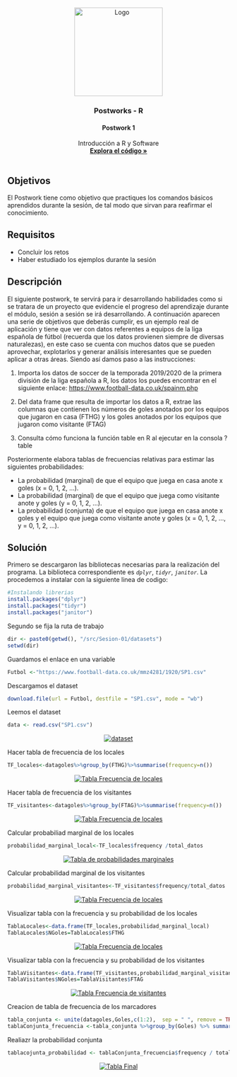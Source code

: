 

<!-- PROJECT LOGO -->
<br />
<p align="center">
  <a href="https://github.com/Team-17-Bedu/r-postworks">
    <img src="https://github.com/Team-17-Bedu/r-postworks/blob/main/img/logo.png" alt="Logo" width="200" height="200">
  </a>

  <h3 align="center"><strong>Postworks - R</strong></h3>
  <h4 align="center"><strong>Postwork 1</strong></h4>
  <p align="center">
    Introducción a R y Software
    <br />
    <a href="https://github.com/begeistert/microcontrollers-ccs-c-compiler"><strong>Explora el código »</strong></a>
    <br/>
    <br/>
  </p>
  
</p>

## Objetivos
El Postwork tiene como objetivo que practiques los comandos básicos aprendidos durante la sesión, de tal modo que sirvan para reafirmar el conocimiento.

## Requisitos
- Concluir los retos
- Haber estudiado los ejemplos durante la sesión

## Descripción
El siguiente postwork, te servirá para ir desarrollando habilidades como si se tratara de un proyecto que evidencie el progreso del aprendizaje durante el módulo, sesión a sesión se irá desarrollando. A continuación aparecen una serie de objetivos que deberás cumplir, es un ejemplo real de aplicación y tiene que ver con datos referentes a equipos de la liga española de fútbol (recuerda que los datos provienen siempre de diversas naturalezas), en este caso se cuenta con muchos datos que se pueden aprovechar, explotarlos y generar análisis interesantes que se pueden aplicar a otras áreas. Siendo así damos paso a las instrucciones:

1. Importa los datos de soccer de la temporada 2019/2020 de la primera división de la liga española a R, los datos los puedes encontrar en el siguiente enlace: https://www.football-data.co.uk/spainm.php

2. Del data frame que resulta de importar los datos a R, extrae las columnas que contienen los números de goles anotados por los equipos que jugaron en casa (FTHG) y los goles anotados por los equipos que jugaron como visitante (FTAG)

3. Consulta cómo funciona la función table en R al ejecutar en la consola ?table

Posteriormente elabora tablas de frecuencias relativas para estimar las siguientes probabilidades:


- La probabilidad (marginal) de que el equipo que juega en casa anote x goles (x = 0, 1, 2, ...).
- La probabilidad (marginal) de que el equipo que juega como visitante anote y goles (y = 0, 1, 2, ...).
- La probabilidad (conjunta) de que el equipo que juega en casa anote x goles y el equipo que juega como visitante anote y goles (x = 0, 1, 2, ..., y = 0, 1, 2, ...).

## Solución
Primero se descargaron las bibliotecas necesarias para la realización del programa. La biblioteca correspondiente es _`dplyr`_, _`tidyr`_, _`janitor`_. La procedemos a instalar con la siguiente linea de codigo:

```r
#Instalando librerias
install.packages("dplyr")
install.packages("tidyr")
install.packages("janitor")
```
Segundo se fija la ruta de trabajo 

```r
dir <- paste0(getwd(), "/src/Sesion-01/datasets")
setwd(dir)
```

Guardamos el enlace en una variable 
```r
Futbol <-"https://www.football-data.co.uk/mmz4281/1920/SP1.csv"
```

Descargamos el dataset 
```r
download.file(url = Futbol, destfile = "SP1.csv", mode = "wb")
```

Leemos el dataset 
```r
data <- read.csv("SP1.csv")
```

<p align="center">
  <a href="https://github.com/Team-17-Bedu/r-postworks">
    <img src="https://github.com/Team-17-Bedu/r-postworks/blob/main/img/Sesion-01-captura.jpeg" alt="dataset">
  </a>
</p>

Hacer tabla de frecuencia de los locales 
```r
TF_locales<-datagoles%>%group_by(FTHG)%>%summarise(frequency=n())
```
<p align="center">
  <a href="https://github.com/Team-17-Bedu/r-postworks">
    <img src="https://github.com/Team-17-Bedu/r-postworks/blob/main/img/Sesion-01-captura-2.jpeg" alt="Tabla Frecuencia de locales">
  </a>
</p>

Hacer tabla de frecuencia de los visitantes 
```r
TF_visitantes<-datagoles%>%group_by(FTAG)%>%summarise(frequency=n())
```
<p align="center">
  <a href="https://github.com/Team-17-Bedu/r-postworks">
    <img src="https://github.com/Team-17-Bedu/r-postworks/blob/main/img/Sesion-01-captura-3.jpeg" alt="Tabla Frecuencia de locales">
  </a>
</p>

Calcular probabiliad marginal de los locales 
```r
probabilidad_marginal_local<-TF_locales$frequency /total_datos
```
<p align="center">
  <a href="https://github.com/Team-17-Bedu/r-postworks">
    <img src="https://github.com/Team-17-Bedu/r-postworks/blob/main/img/Sesion-01-captura-3.jpeg" alt="Tabla de probabilidades marginales">
  </a>
</p>

Calcular probabilidad marginal de los visitantes 
```r
probabilidad_marginal_visitantes<-TF_visitantes$frequency/total_datos
```
<p align="center">
  <a href="https://github.com/Team-17-Bedu/r-postworks">
    <img src="https://github.com/Team-17-Bedu/r-postworks/blob/main/img/Sesion-01-captura-3.jpeg" alt="Tabla Frecuencia de locales">
  </a>
</p>

Visualizar tabla con la frecuencia y su probabilidad de los locales 
```r
TablaLocales<-data.frame(TF_locales,probabilidad_marginal_local)
TablaLocales$NGoles=TablaLocales$FTHG
```
<p align="center">
  <a href="https://github.com/Team-17-Bedu/r-postworks">
    <img src="https://github.com/Team-17-Bedu/r-postworks/blob/main/img/Sesion-01-captura-4.jpeg" alt="Tabla Frecuencia de locales">
  </a>
</p>
Visualizar tabla con la frecuencia y su probabilidad de los visitantes 

```r
TablaVisitantes<-data.frame(TF_visitantes,probabilidad_marginal_visitantes)
TablaVisitantes$NGoles=TablaVisitantes$FTAG
```
<p align="center">
  <a href="https://github.com/Team-17-Bedu/r-postworks">
    <img src="https://github.com/Team-17-Bedu/r-postworks/blob/main/img/Sesion-01-captura-5.jpeg" alt="Tabla Frecuencia de visitantes">
  </a>
</p>

Creacion de tabla de frecuencia de los marcadores 
```r
tabla_conjunta <- unite(datagoles,Goles,c(1:2),  sep = " ", remove = TRUE)
tablaConjunta_frecuencia <-tabla_conjunta %>%group_by(Goles) %>% summarise(frequency = n())
```
Realiazr la probabilidad conjunta 
```r
tablacojunta_probabilidad <- tablaConjunta_frecuencia$frequency / total_datos
```
<p align="center">
  <a href="https://github.com/Team-17-Bedu/r-postworks">
    <img src="https://github.com/Team-17-Bedu/r-postworks/blob/main/img/Sesion-01-captura-6.jpeg" alt="Tabla Final">
  </a>
</p>
